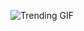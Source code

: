 
<!-- GIF_SECTION -->
![Trending GIF](https://media2.giphy.com/media/v1.Y2lkPThiYjIxNzcyMmR6M3dmZXA5enF0dGprcjg0dXFsMmh1ZGYwaXU1d3E4ZGFqMjRuaCZlcD12MV9naWZzX3NlYXJjaCZjdD1n/Vcdbi5o470i9FACaZO/giphy.gif)
<!-- END_GIF_SECTION -->
